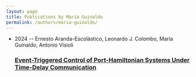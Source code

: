 ```yaml
---
layout: page
title: Publications by María Guinaldo
permalink: /authors/maria-guinaldo/
---
```


<ul class="post-list">
<li><span class='post-meta'>2024 -- Ernesto Aranda-Escolástico, Leonardo J. Colombo, María Guinaldo, Antonio Visioli</span><h3><a class='post-link' href='../../event-triggered-control-of-port-hamiltonian-systems-under-time-delay-communication'>Event-Triggered Control of Port-Hamiltonian Systems Under Time-Delay Communication</a></h3></li>

</ul>
